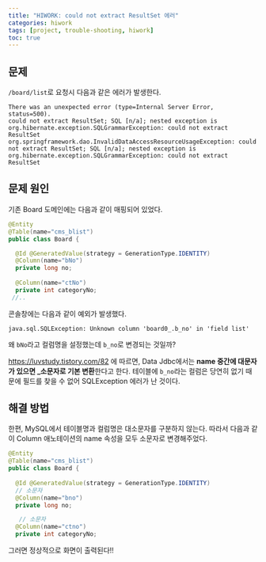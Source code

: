 ```yaml
---
title: "HIWORK: could not extract ResultSet 에러"
categories: hiwork
tags: [project, trouble-shooting, hiwork]
toc: true
---
```



## 문제

`/board/list`로 요청시 다음과 같은 에러가 발생한다.

```
There was an unexpected error (type=Internal Server Error, status=500).
could not extract ResultSet; SQL [n/a]; nested exception is org.hibernate.exception.SQLGrammarException: could not extract ResultSet
org.springframework.dao.InvalidDataAccessResourceUsageException: could not extract ResultSet; SQL [n/a]; nested exception is org.hibernate.exception.SQLGrammarException: could not extract ResultSet
```

## 문제 원인

기존 Board 도메인에는 다음과 같이 매핑되어 있었다.
```java
@Entity
@Table(name="cms_blist")
public class Board {

  @Id @GeneratedValue(strategy = GenerationType.IDENTITY)
  @Column(name="bNo")
  private long no;
  
  @Column(name="ctNo")
  private int categoryNo;
 //..
```
콘솔창에는 다음과 같이 예외가 발생했다.
```
java.sql.SQLException: Unknown column 'board0_.b_no' in 'field list'
```
왜 `bNo`라고 컬럼명을 설정했는데 `b_no`로 변경되는 것일까?

https://luvstudy.tistory.com/82 에 따르면, Data Jdbc에서는 **name 중간에 대문자가 있으면 _소문자로 기본 변환**한다고 한다. 테이블에 `b_no`라는 컬럼은 당연히 없기 때문에 필드를 찾을 수 없어 SQLException 에러가 난 것이다.

## 해결 방법

한편, MySQL에서 테이블명과 컬럼명은 대소문자를 구분하지 않는다. 따라서 다음과 같이 Column 애노테이션의 name 속성을 모두 소문자로 변경해주었다.
```java
@Entity
@Table(name="cms_blist")
public class Board {
 
  @Id @GeneratedValue(strategy = GenerationType.IDENTITY)
  // 소문자
  @Column(name="bno")
  private long no;

   // 소문자
  @Column(name="ctno")
  private int categoryNo;
```

그러면 정상적으로 화면이 출력된다!!